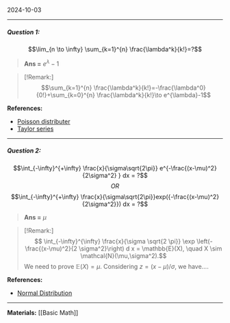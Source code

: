 2024-10-03

---
##### **Question 1:**

$$\lim_{n \to \infty} \sum_{k=1}^{n} \frac{\lambda^k}{k!}=?$$

> **Ans =** $e^\lambda -1$

> [!Remark:]
>  $$\sum_{k=1}^{n} \frac{\lambda^k}{k!}=-\frac{\lambda^0}{0!}+\sum_{k=0}^{n} \frac{\lambda^k}{k!}\to e^{\lambda}-1$$

**References:**
- [Poisson distributer](https://en.wikipedia.org/wiki/Poisson_distribution)
- [Taylor series](https://en.wikipedia.org/wiki/Taylor_series)
---
##### **Question 2:**
$$\int_{-\infty}^{+\infty} \frac{x}{\sigma\sqrt{2\pi}} e^{-\frac{(x-\mu)^2}{2\sigma^2} } dx =   ?$$
$$OR$$
$$\int_{-\infty}^{+\infty} \frac{x}{\sigma\sqrt{2\pi}}exp({-\frac{(x-\mu)^2}{2\sigma^2}}) dx =   ?$$


> **Ans =** $\mu$

> [!Remark:]
> $$ \int_{-\infty}^{\infty} \frac{x}{\sigma \sqrt{2 \pi}} \exp \left(-\frac{(x-\mu)^2}{2 \sigma^2}\right) d x = \mathbb{E}(X), \quad X \sim \mathcal{N}(\mu,\sigma^2).$$We need to prove $\mathbb{E}(X)=\mu$. Considering $z=(x-\mu)/\sigma$, we have….

**References:**
- [Normal Distribution](https://en.wikipedia.org/wiki/Normal_distribution)
---
**Materials:**
[[Basic Math]]
